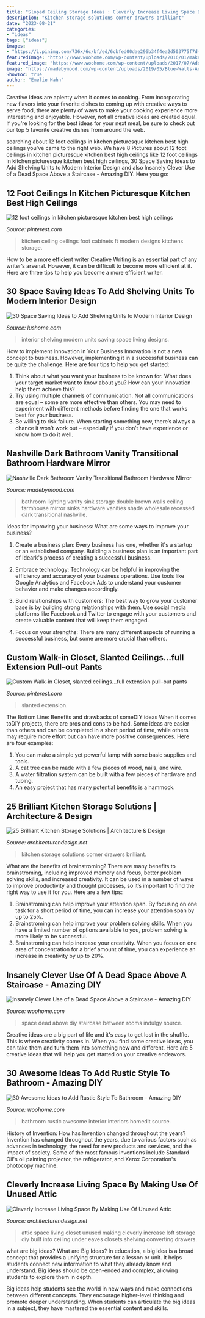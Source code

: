 ```yaml
---
title: "Sloped Ceiling Storage Ideas : Cleverly Increase Living Space By Making Use Of Unused Attic"
description: "Kitchen storage solutions corner drawers brilliant"
date: "2023-08-21"
categories:
- "ideas"
tags: ["ideas"]
images:
- "https://i.pinimg.com/736x/6c/bf/ed/6cbfed00dae296b34f4ea2d503775f7d--walk-in-closet-slanted-ceiling-attic-closet.jpg"
featuredImage: "https://www.woohome.com/wp-content/uploads/2016/01/make-use-of-dead-space-5.jpg"
featured_image: "https://www.woohome.com/wp-content/uploads/2017/07/Add-Rustic-Feel-to-Bathroom-7.jpg"
image: "https://madebymood.com/wp-content/uploads/2019/05/Blue-Walls-And-Bathroom-Storage-Bathroom-Hardware-Mirror-Sink-Storage-Blue-And-Brown-Walls-Ceiling-Lighting-Double-Sinks-Vanity-Floating-Recessed-Tile.jpg"
ShowToc: true
author: "Emelie Hahn"
---
```



Creative ideas are aplenty when it comes to cooking. From incorporating new flavors into your favorite dishes to coming up with creative ways to serve food, there are plenty of ways to make your cooking experience more interesting and enjoyable. However, not all creative ideas are created equal. If you're looking for the best ideas for your next meal, be sure to check out our top 5 favorite creative dishes from around the web.

	

		
searching about 12 foot ceilings in kitchen picturesque kitchen best high ceilings you've came to the right web. We have 8 Pictures about 12 foot ceilings in kitchen picturesque kitchen best high ceilings like 12 foot ceilings in kitchen picturesque kitchen best high ceilings, 30 Space Saving Ideas to Add Shelving Units to Modern Interior Design and also Insanely Clever Use of a Dead Space Above a Staircase - Amazing DIY. Here you go:
		
    
## 12 Foot Ceilings In Kitchen Picturesque Kitchen Best High Ceilings

<img loading=lazy src="https://i.pinimg.com/736x/43/59/9e/43599ebe744470f671078ea9d8da340f.jpg" onerror="this.onerror=null;this.src='https://tse2.mm.bing.net/th?id=OIP.5EAdWG_RSEkHsSgIm9N6RwHaJ_&amp;pid=15.1';" alt="12 foot ceilings in kitchen picturesque kitchen best high ceilings">

_Source: pinterest.com_

>kitchen ceiling ceilings foot cabinets ft modern designs kitchens storage. 

	

How to be a more efficient writer
Creative Writing is an essential part of any writer’s arsenal. However, it can be difficult to become more efficient at it. Here are three tips to help you become a more efficient writer.

    
## 30 Space Saving Ideas To Add Shelving Units To Modern Interior Design

<img loading=lazy src="https://www.lushome.com/wp-content/uploads/2013/09/shelving-units-wall-shelves-interior-design-ideas-7.jpg" onerror="this.onerror=null;this.src='https://tse1.mm.bing.net/th?id=OIP.fLI4pwvSdNzwtjJTdU_3-QHaJ3&amp;pid=15.1';" alt="30 Space Saving Ideas to Add Shelving Units to Modern Interior Design">

_Source: lushome.com_

>interior shelving modern units saving space living designs. 

	

How to implement Innovation in Your Business
Innovation is not a new concept to business. However, implementing it in a successful business can be quite the challenge. Here are four tips to help you get started: 
1. Think about what you want your business to be known for. What does your target market want to know about you? How can your innovation help them achieve this? 
2. Try using multiple channels of communication. Not all communications are equal – some are more effective than others. You may need to experiment with different methods before finding the one that works best for your business. 
3. Be willing to risk failure. When starting something new, there’s always a chance it won’t work out – especially if you don’t have experience or know how to do it well.

    
## Nashville Dark Bathroom Vanity Transitional Bathroom Hardware Mirror

<img loading=lazy src="https://madebymood.com/wp-content/uploads/2019/05/Blue-Walls-And-Bathroom-Storage-Bathroom-Hardware-Mirror-Sink-Storage-Blue-And-Brown-Walls-Ceiling-Lighting-Double-Sinks-Vanity-Floating-Recessed-Tile.jpg" onerror="this.onerror=null;this.src='https://tse1.mm.bing.net/th?id=OIP.5x35FwrqNf2VH65oYrZRfQHaLJ&amp;pid=15.1';" alt="Nashville Dark Bathroom Vanity Transitional Bathroom Hardware Mirror">

_Source: madebymood.com_

>bathroom lighting vanity sink storage double brown walls ceiling farmhouse mirror sinks hardware vanities shade wholesale recessed dark transitional nashville. 

	

Ideas for improving your business: What are some ways to improve your business?
1. Create a business plan: Every business has one, whether it's a startup or an established company. Building a business plan is an important part of Ideark's process of creating a successful business.
2. Embrace technology: Technology can be helpful in improving the efficiency and accuracy of your business operations. Use tools like Google Analytics and Facebook Ads to understand your customer behavior and make changes accordingly.

3. Build relationships with customers: The best way to grow your customer base is by building strong relationships with them. Use social media platforms like Facebook and Twitter to engage with your customers and create valuable content that will keep them engaged.

4. Focus on your strengths: There are many different aspects of running a successful business, but some are more crucial than others.

    
## Custom Walk-in Closet, Slanted Ceilings...full Extension Pull-out Pants

<img loading=lazy src="https://i.pinimg.com/736x/6c/bf/ed/6cbfed00dae296b34f4ea2d503775f7d--walk-in-closet-slanted-ceiling-attic-closet.jpg" onerror="this.onerror=null;this.src='https://tse1.mm.bing.net/th?id=OIP.T1R0hugBxoQdzeVMN7UrFgHaJ3&amp;pid=15.1';" alt="Custom Walk-in Closet, slanted ceilings...full extension pull-out pants">

_Source: pinterest.com_

>slanted extension. 

	

The Bottom Line: Benefits and drawbacks of someDIY ideas
When it comes toDIY projects, there are pros and cons to be had. Some ideas are easier than others and can be completed in a short period of time, while others may require more effort but can have more positive consequences. Here are four examples: 
1. You can make a simple yet powerful lamp with some basic supplies and tools.
2. A cat tree can be made with a few pieces of wood, nails, and wire.
3. A water filtration system can be built with a few pieces of hardware and tubing. 
4. An easy project that has many potential benefits is a hammock.

    
## 25 Brilliant Kitchen Storage Solutions | Architecture &amp; Design

<img loading=lazy src="https://cdn.architecturendesign.net/wp-content/uploads/2014/09/25-Mullet-Cabinetry-Kitchen-Corner-Drawers.jpg" onerror="this.onerror=null;this.src='https://tse4.mm.bing.net/th?id=OIP.748ptL36zV8QrA8u0XiEhAHaJ3&amp;pid=15.1';" alt="25 Brilliant Kitchen Storage Solutions | Architecture &amp; Design">

_Source: architecturendesign.net_

>kitchen storage solutions corner drawers brilliant. 

	

What are the benefits of brainstroming?
There are many benefits to brainstroming, including improved memory and focus, better problem solving skills, and increased creativity. It can be used in a number of ways to improve productivity and thought processes, so it’s important to find the right way to use it for you. Here are a few tips: 
1. Brainstroming can help improve your attention span. By focusing on one task for a short period of time, you can increase your attention span by up to 25%. 
2. Brainstroming can help improve your problem solving skills. When you have a limited number of options available to you, problem solving is more likely to be successful. 
3. Brainstroming can help increase your creativity. When you focus on one area of concentration for a brief amount of time, you can experience an increase in creativity by up to 20%.

    
## Insanely Clever Use Of A Dead Space Above A Staircase - Amazing DIY

<img loading=lazy src="https://www.woohome.com/wp-content/uploads/2016/01/make-use-of-dead-space-5.jpg" onerror="this.onerror=null;this.src='https://tse2.mm.bing.net/th?id=OIP.Ps-lhhuBTjhdcuV72T0kTwHaJ4&amp;pid=15.1';" alt="Insanely Clever Use of a Dead Space Above a Staircase - Amazing DIY">

_Source: woohome.com_

>space dead above diy staircase between rooms indulgy source. 

	

Creative ideas are a big part of life and it's easy to get lost in the shuffle. This is where creativity comes in. When you find some creative ideas, you can take them and turn them into something new and different. Here are 5 creative ideas that will help you get started on your creative endeavors.

    
## 30 Awesome Ideas To Add Rustic Style To Bathroom - Amazing DIY

<img loading=lazy src="https://www.woohome.com/wp-content/uploads/2017/07/Add-Rustic-Feel-to-Bathroom-7.jpg" onerror="this.onerror=null;this.src='https://tse3.mm.bing.net/th?id=OIP.k8mQwvKKs1D7MXvB1hqe_gHaLH&amp;pid=15.1';" alt="30 Awesome Ideas to Add Rustic Style To Bathroom - Amazing DIY">

_Source: woohome.com_

>bathroom rustic awesome interior interiors homedit source. 

	

History of Invention: How has Invention changed throughout the years?
Invention has changed throughout the years, due to various factors such as advances in technology, the need for new products and services, and the impact of society. Some of the most famous inventions include Standard Oil's oil painting projector, the refrigerator, and Xerox Corporation's photocopy machine.

    
## Cleverly Increase Living Space By Making Use Of Unused Attic

<img loading=lazy src="http://cdn.architecturendesign.net/wp-content/uploads/2015/12/AD-Attic-Living-Space-Design-08.jpg" onerror="this.onerror=null;this.src='https://tse2.mm.bing.net/th?id=OIP.2jPimenAS7TSQaYYBxXS6AHaLG&amp;pid=15.1';" alt="Cleverly Increase Living Space By Making Use Of Unused Attic">

_Source: architecturendesign.net_

>attic space living closet unused making cleverly increase loft storage diy built into ceiling under eaves closets shelving converting drawers. 

	

what are big ideas?
What are Big Ideas?
In education, a big idea is a broad concept that provides a unifying structure for a lesson or unit. It helps students connect new information to what they already know and understand. Big ideas should be open-ended and complex, allowing students to explore them in depth.

Big ideas help students see the world in new ways and make connections between different concepts. They encourage higher-level thinking and promote deeper understanding. When students can articulate the big ideas in a subject, they have mastered the essential content and skills.

